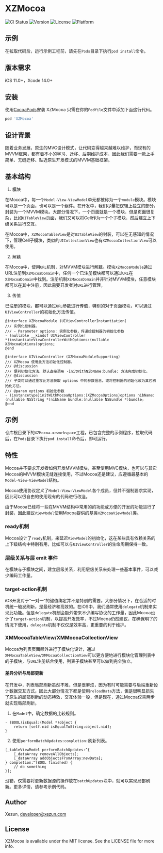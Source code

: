 # XZMocoa

[![CI Status](https://img.shields.io/travis/xezun/XZMocoa.svg?style=flat)](https://travis-ci.org/xezun/XZMocoa)
[![Version](https://img.shields.io/cocoapods/v/XZMocoa.svg?style=flat)](https://cocoapods.org/pods/XZMocoa)
[![License](https://img.shields.io/cocoapods/l/XZMocoa.svg?style=flat)](https://cocoapods.org/pods/XZMocoa)
[![Platform](https://img.shields.io/cocoapods/p/XZMocoa.svg?style=flat)](https://cocoapods.org/pods/XZMocoa)

## 示例

在拉取代码后，运行示例工程前，请先在`Pods`目录下执行`pod install`命令。

## 版本需求

iOS 11.0+，Xcode 14.0+

## 安装

使用[CocoaPods](https://cocoapods.org)安装 XZMocoa 只需在你的`Podfile`文件中添加下面这行代码。

```ruby
pod 'XZMocoa'
```

## 设计背景

随着业务发展，原生的MVC设计模式，让代码变得越来越难以维护，而现有的MVVM框架，都有着不小的学习、迁移、后期维护成本，因此我们需要一款上手简单、无缝迁移、贴近原生开发模式的MVVM基础框架。

## 基本结构

1. 模块

在Mocoa中，每一个`Model-View-ViewModel`单元都被称为一个`module`模块。模块可以是一个页面，也可以是一个组件。在开发中，我们尽量把逻辑上独立的部分，封装为一个MVVM模块。大部分情况下，一个页面就是一个模块，但是页面很复杂，比如`UITableView`页面，我们又可以将Cell作为一个个子模块，然后建立上下级关系进行交互。

在Mocoa中，`XZMocoaTableView`是对`UITableView`的封装，可以在无感知的情况下，管理Cell子模块，类似的`UICollectionView`也有`XZMocoaCollectionView`可以使用。

2. 解藕

在Mocoa中，使用`URL`机制，对MVVM模块进行解藕。模块`XZMocoaModule`通过URL注册到`XZMocoaDomain`中，任何一个已注册模块都可以通过`URL`在`XZMocoaDomain`中找到。注册机制`XZMocoaDomain`并非针对MVVM模块，任意模块都可以在其中注册，因此需要开发者对`URL`进行管理。

3. 传值

已注册的模块，都可以通过`URL`参数进行传值，特别的对于页面模块，可以通过`UIViewController`的初始化方法传值。

```objc
@interface XZMocoaModule (UIViewControllerInstantiation)
/// 实例化控制器。
/// - Parameter options: 实例化参数，传递给控制器的初始化参数
- (nullable __kindof UIViewController *)instantiateViewControllerWithOptions:(nullable XZMocoaOptions)options;
@end

@interface UIViewController (XZMocoaModuleSupporting)
/// XZMocoa 使用此方法初始化控制器。
/// @discussion
/// 便利初始化方法，默认直接调用 -initWithNibName:bundle: 方法完成初始化。
/// @discussion
/// 子类可以通过重写此方法获取 options 中的参数信息，或将控制器的初始化改为其它初始化方法。
/// @param options 初始化参数
- (instancetype)initWithMocoaOptions:(XZMocoaOptions)options nibName:(nullable NSString *)nibName bundle:(nullable NSBundle *)bundle;
@end
```

## 示例

仓库根目录下的`XZMocoa.xcworkspace`工程，已包含完整的示例程序，拉取代码后，在`Pods`目录下执行`pod install`命令后，即可运行。

## 特性

Mocoa并不要求开发者如何开发MVVM模块，甚至使用MVC模块，也可以与其它Mocoa的MVVM模块无缝连接使用，不过Mocoa还是建议，应遵循最基本的`Model-View-ViewModel`结构。

Mocoa使用协议定义了`Model-View-ViewModel`各个成员，但并不强制要求实现，因此可以很自由的使用现有的代码进行改造。

由于Mocoa已经将一些在MVVM结构中常用的的功能或方便的开发的功能进行了封装，因此建议`ViewModel`使用Mocoa提供的基类`XZMocoaViewModel`类。

### ready机制

Mocoa设计了`ready`机制，来延迟`ViewModel`的初始化，这在某些具有依赖关系的上下级结构中特别有用，比如可以与`UIViewController`的生命周期保持一致。

### 层级关系与层 emit 事件

在模块与子模块之间，建立层级关系，利用层级关系来处理一些基本事件，可以减少编码工作量。

### target-action机制

iOS开发对于“一对一”的键值绑定并不是特别的需要，大部分情况下，在合适的时机统一触发刷新，是最经济和高效的。在iOS中，我们通常使用`delegate`机制来实现此功能。但是`delegate`机制会额外带来不少编写协议的工作量，因此Mocoa设计了`target-action`机制，以提高开发效率，不过Mocoa仍然建议，在确保明了的情况下使用，`delegate`机制不仅仅是效率高，更重要的利于维护。

### XMMocoaTableView/XMMocoaCollectionView

Mocoa为列表页面额外进行了模块化设计，通过`XMMocoaTableView/XMMocoaCollectionView`可以更方便地进行模块化管理列表中的子模块，与`URL`注册结合使用，列表子模块甚至可以做到完全独立。

#### 差异分析与局部更新

在开发中，列表局部刷新虽然不难，但是很麻烦，因为有时可能需要与后端重新设计数据交互方式，因此大部分情况下都是使用`reloadData`方法，但是很明显损失了原生的局部刷新的动态特效，交互体验一般，但是现在，通过Mocoa仅需两步就实现局部刷新。

1. 在`Model`中，确定数据的比较规则。

```objc
- (BOOL)isEqual:(Model *)object {
    return [self.nid isEqualToString:object.nid];
}
```

2. 使用`performBatchUpdates:completion:`刷新列表。

```objc
[_tableViewModel performBatchUpdates:^{
    [_dataArray removeAllObjects];
    [_dataArray addObjectsFromArray:newData];
} completion:^(BOOL finished) {
    // do something
}];
```

没错，仅需要将更新数据源的操作放在`batchUpdates`块中，就可以实现局部刷新。更多详情，请参考示例代码。

## Author

Xezun, developer@xezun.com

## License

XZMocoa is available under the MIT license. See the LICENSE file for more info.


